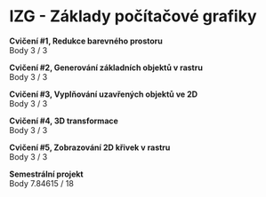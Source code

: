 # IZG - Základy počítačové grafiky

**Cvičení #1, Redukce barevného prostoru**  
  Body 3 / 3

**Cvičení #2, Generování základních objektů v rastru**  
  Body 3 / 3

**Cvičení #3, Vyplňování uzavřených objektů ve 2D**  
  Body 3 / 3

**Cvičení #4, 3D transformace**  
  Body 3 / 3

**Cvičení #5, Zobrazování 2D křivek v rastru**  
  Body 3 / 3

**Semestrální projekt**  
  Body 7.84615 / 18

